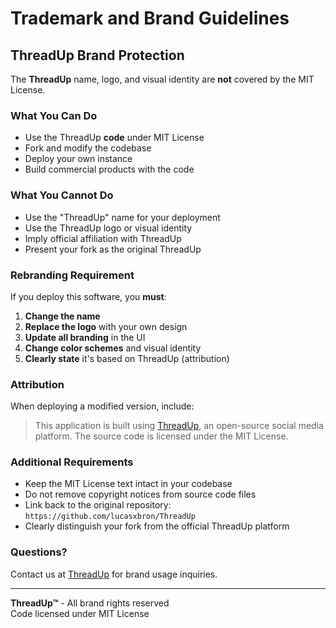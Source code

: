 # Trademark and Brand Guidelines

## ThreadUp Brand Protection

The **ThreadUp** name, logo, and visual identity are **not** covered by the MIT License.

### What You Can Do

- Use the ThreadUp **code** under MIT License
- Fork and modify the codebase
- Deploy your own instance
- Build commercial products with the code

### What You Cannot Do

- Use the "ThreadUp" name for your deployment
- Use the ThreadUp logo or visual identity
- Imply official affiliation with ThreadUp
- Present your fork as the original ThreadUp

### Rebranding Requirement

If you deploy this software, you **must**:

1. **Change the name**
2. **Replace the logo** with your own design
3. **Update all branding** in the UI
4. **Change color schemes** and visual identity
5. **Clearly state** it's based on ThreadUp (attribution)

### Attribution

When deploying a modified version, include:

> This application is built using [ThreadUp](https://github.com/lucasxbron/ThreadUp), an open-source social media platform. The source code is licensed under the MIT License.

### Additional Requirements

- Keep the MIT License text intact in your codebase
- Do not remove copyright notices from source code files
- Link back to the original repository: `https://github.com/lucasxbron/ThreadUp`
- Clearly distinguish your fork from the official ThreadUp platform

### Questions?

Contact us at [ThreadUp](https://threadup-client.onrender.com/contact/) for brand usage inquiries.

---

**ThreadUp™** - All brand rights reserved  
Code licensed under MIT License
